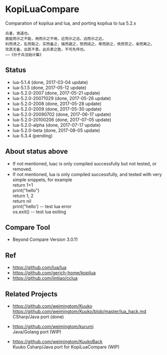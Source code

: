 ﻿# KopiLuaCompare
Comparation of kopilua and lua, and porting kopilua to lua 5.2.x  

	兵者，诡道也。  
	故能而示之不能，用而示之不用，近而示之远，远而示之近。  
	利而诱之，乱而取之，实而备之，强而避之，怒而挠之，卑而骄之，佚而劳之，亲而离之。  
	攻其无备，出其不意。此兵家之胜，不可先传也。  
	——《孙子兵法始计篇》  

## Status    
* lua-5.1.4 (done, 2017-03-04 update)  
* lua-5.1.5 (done, 2017-05-12 update)  
* lua-5.2.0-2007 (done, 2017-05-21 update)  
* lua-5.2.0-20071029 (done, 2017-05-26 update)  
* lua-5.2.0-2008 (done, 2017-05-28 update)  
* lua-5.2.0-2009 (done, 2017-05-30 update)  
* lua-5.2.0-20090702 (done, 2017-06-17 update)  
* lua-5.2.0-20100206 (done, 2017-07-05 update)  
* lua-5.2.0-alpha (done, 2017-07-17 update)  
* lua-5.2.0-beta (done, 2017-08-05 update)  
* lua-5.3.4 (pending)    

## About status above    
* If not mentioned, luac is only compiled successfully but not tested, or removed.  
* If not mentioned, lua is only compiled successfully, and tested with very simple snippets, for example  
	return 1+1  
	print("hello")    
	return 1, 2  
	return nil  
	print("hello') -- test lua error  
	os.exit() -- test lua exiting  

## Compare Tool  
* Beyond Compare Version 3.0.11  

## Ref  
* https://github.com/lua/lua  
* https://github.com/gerich-home/kopilua  
* https://github.com/jintiao/cclua  

## Related Projects  
* https://github.com/weimingtom/Kuuko  
https://github.com/weimingtom/Kuuko/blob/master/lua_hack.md  
CSharp/Java port (done)    

* https://github.com/weimingtom/kurumi    
Java/Golang port (WIP)    

* https://github.com/weimingtom/KuukoBack      
Kuuko Csharp/Java port for KopiLuaCompare (WIP)    
